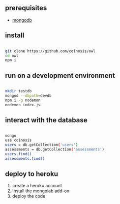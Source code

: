 ## prerequisites

* [mongodb](https://docs.mongodb.com/manual/administration/install-community/)

## install

```bash

git clone https://github.com/coinosis/owl
cd owl
npm i

```

## run on a development environment

```bash

mkdir testdb
mongod --dbpath=devdb
npm i -g nodemon
nodemon index.js

```

## interact with the database

```bash

mongo
use coinosis
users = db.getCollection('users')
assessments = db.getCollection('assessments')
users.find()
assessments.find()

```

## deploy to heroku

1. create a heroku account
2. install the mongolab add-on
3. deploy the code
